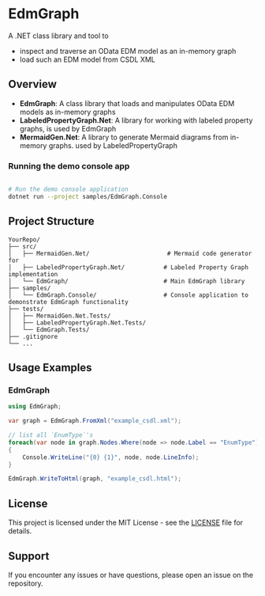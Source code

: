 # EdmGraph

A .NET class library and tool to 

- inspect and traverse an OData EDM model as an in-memory graph
- load such an EDM model from CSDL XML

## Overview


- **EdmGraph**: A class library that loads and manipulates OData EDM models as in-memory graphs
- **LabeledPropertyGraph.Net**: A library for working with labeled property graphs, is used by EdmGraph 
- **MermaidGen.Net**: A library to generate Mermaid diagrams from in-memory graphs. used by LabeledPropertyGraph 



### Running the demo console app

```bash

# Run the demo console application
dotnet run --project samples/EdmGraph.Console
```

## Project Structure

```
YourRepo/
├── src/
│   ├── MermaidGen.Net/                      # Mermaid code generator for
│   ├── LabeledPropertyGraph.Net/           # Labeled Property Graph implementation
│   └── EdmGraph/                           # Main EdmGraph library
├── samples/
│   └── EdmGraph.Console/                   # Console application to demonstrate EdmGraph functionality    
├── tests/
│   ├── MermaidGen.Net.Tests/
│   ├── LabeledPropertyGraph.Net.Tests/
│   └── EdmGraph.Tests/
├── .gitignore
└── ...

```

## Usage Examples

### EdmGraph

```csharp
using EdmGraph;

var graph = EdmGraph.FromXml("example_csdl.xml");

// list all `EnumType`'s
foreach(var node in graph.Nodes.Where(node => node.Label == "EnumType")
{
    Console.WriteLine("{0} {1}", node, node.LineInfo);
}

EdmGraph.WriteToHtml(graph, "example_csdl.html");

```

## License

This project is licensed under the MIT License - see the [LICENSE](LICENSE) file for details.

## Support

If you encounter any issues or have questions, please open an issue on the repository.
